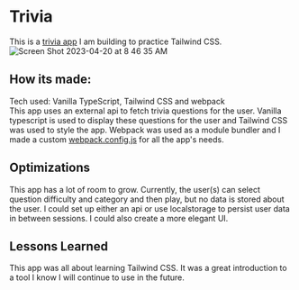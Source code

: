 # Trivia
This is a [trivia app](https://chrismenke45.github.io/trivia) I am building to practice Tailwind CSS.
![Screen Shot 2023-04-20 at 8 46 35 AM](https://user-images.githubusercontent.com/86500980/233419424-6b0e29d7-b969-43de-a273-2df47e40008f.png)

## How its made:
Tech used: Vanilla TypeScript, Tailwind CSS and webpack
<br/>
This app uses an external api to fetch trivia questions for the user. Vanilla typescript is used to display these questions for the user and Tailwind CSS was used to style the app. Webpack was used as a module bundler and I made a custom [webpack.config.js](https://github.com/chrismenke45/trivia/blob/main/webpack.config.js) for all the app's needs.
## Optimizations
This app has a lot of room to grow. Currently, the user(s) can select question difficulty and category and then play, but no data is stored about the user. I could set up either an api or use localstorage to persist user data in between sessions. I could also create a more elegant UI.
## Lessons Learned
This app was all about learning Tailwind CSS. It was a great introduction to a tool I know I will continue to use in the future.
